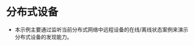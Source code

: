 # 分布式设备<a name="ZH-CN_TOPIC_0000001080439836"></a>

-   本示例主要通过监听当前分布式网络中远程设备的在线/离线状态案例来演示分布式设备的发现能力。
